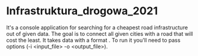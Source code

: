 # Infrastruktura_drogowa_2021

It's a console application for searching for a cheapest road infrastructure out of given data. 
The goal is to connect all given cities with a road that will cost the least.
It takes data with a format <city> <city> <cost>.
To run it you'll need to pass options (-i <input_file> -o <output_file>).
